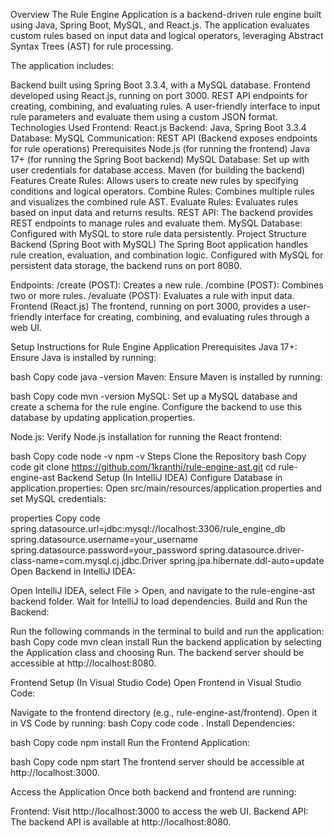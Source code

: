 Overview
The Rule Engine Application is a backend-driven rule engine built using Java, Spring Boot, MySQL, and React.js. The application evaluates custom rules based on input data and logical operators, leveraging Abstract Syntax Trees (AST) for rule processing.

The application includes:

Backend built using Spring Boot 3.3.4, with a MySQL database.
Frontend developed using React.js, running on port 3000.
REST API endpoints for creating, combining, and evaluating rules.
A user-friendly interface to input rule parameters and evaluate them using a custom JSON format.
Technologies Used
Frontend: React.js
Backend: Java, Spring Boot 3.3.4
Database: MySQL
Communication: REST API (Backend exposes endpoints for rule operations)
Prerequisites
Node.js (for running the frontend)
Java 17+ (for running the Spring Boot backend)
MySQL Database: Set up with user credentials for database access.
Maven (for building the backend)
Features
Create Rules: Allows users to create new rules by specifying conditions and logical operators.
Combine Rules: Combines multiple rules and visualizes the combined rule AST.
Evaluate Rules: Evaluates rules based on input data and returns results.
REST API: The backend provides REST endpoints to manage rules and evaluate them.
MySQL Database: Configured with MySQL to store rule data persistently.
Project Structure
Backend (Spring Boot with MySQL)
The Spring Boot application handles rule creation, evaluation, and combination logic. Configured with MySQL for persistent data storage, the backend runs on port 8080.

Endpoints:
/create (POST): Creates a new rule.
/combine (POST): Combines two or more rules.
/evaluate (POST): Evaluates a rule with input data.
Frontend (React.js)
The frontend, running on port 3000, provides a user-friendly interface for creating, combining, and evaluating rules through a web UI.

Setup Instructions for Rule Engine Application
Prerequisites
Java 17+: Ensure Java is installed by running:

bash
Copy code
java -version
Maven: Ensure Maven is installed by running:

bash
Copy code
mvn -version
MySQL: Set up a MySQL database and create a schema for the rule engine. Configure the backend to use this database by updating application.properties.

Node.js: Verify Node.js installation for running the React frontend:

bash
Copy code
node -v
npm -v
Steps
Clone the Repository
bash
Copy code
git clone https://github.com/1kranthi/rule-engine-ast.git
cd rule-engine-ast
Backend Setup (In IntelliJ IDEA)
Configure Database in application.properties: Open src/main/resources/application.properties and set MySQL credentials:

properties
Copy code
spring.datasource.url=jdbc:mysql://localhost:3306/rule_engine_db
spring.datasource.username=your_username
spring.datasource.password=your_password
spring.datasource.driver-class-name=com.mysql.cj.jdbc.Driver
spring.jpa.hibernate.ddl-auto=update
Open Backend in IntelliJ IDEA:

Open IntelliJ IDEA, select File > Open, and navigate to the rule-engine-ast backend folder.
Wait for IntelliJ to load dependencies.
Build and Run the Backend:

Run the following commands in the terminal to build and run the application:
bash
Copy code
mvn clean install
Run the backend application by selecting the Application class and choosing Run.
The backend server should be accessible at http://localhost:8080.

Frontend Setup (In Visual Studio Code)
Open Frontend in Visual Studio Code:

Navigate to the frontend directory (e.g., rule-engine-ast/frontend).
Open it in VS Code by running:
bash
Copy code
code .
Install Dependencies:

bash
Copy code
npm install
Run the Frontend Application:

bash
Copy code
npm start
The frontend server should be accessible at http://localhost:3000.

Access the Application
Once both backend and frontend are running:

Frontend: Visit http://localhost:3000 to access the web UI.
Backend API: The backend API is available at http://localhost:8080.
